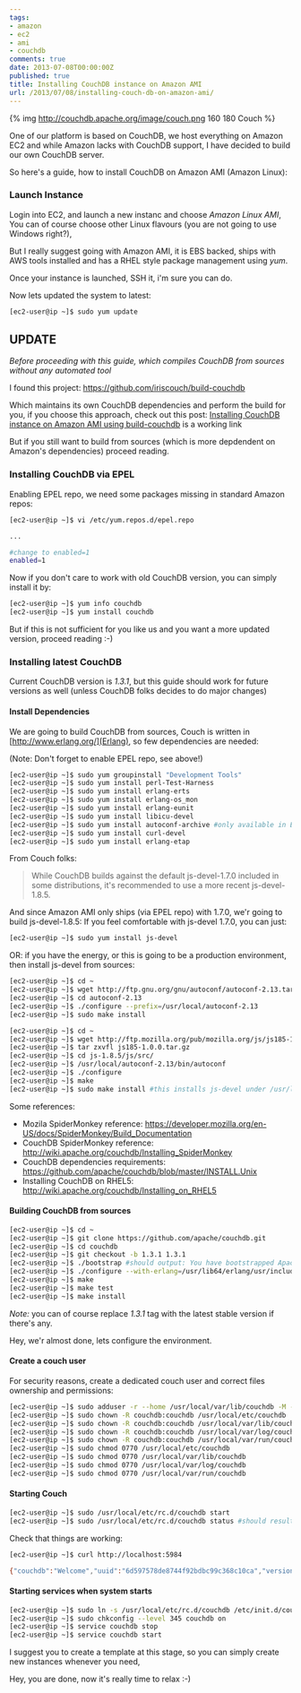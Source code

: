```yaml
---
tags:
- amazon
- ec2
- ami
- couchdb
comments: true
date: 2013-07-08T00:00:00Z
published: true
title: Installing CouchDB instance on Amazon AMI
url: /2013/07/08/installing-couch-db-on-amazon-ami/
---
```


{% img http://couchdb.apache.org/image/couch.png 160 180 Couch %}

One of our platform is based on CouchDB, we host everything on Amazon EC2 and while Amazon lacks with CouchDB support,
I have decided to build our own CouchDB server.

So here's a guide, how to install CouchDB on Amazon AMI (Amazon Linux):

### Launch Instance

Login into EC2, and launch a new instanc and choose _Amazon Linux AMI_,
You can of course choose other Linux flavours (you are not going to use Windows right?),

But I really suggest going with Amazon AMI, it is EBS backed, ships with AWS tools installed and has a
RHEL style package management using _yum_.

Once your instance is launched, SSH it, i'm sure you can do.

Now lets updated the system to latest:


``` bash
[ec2-user@ip ~]$ sudo yum update
```


## UPDATE

*Before proceeding with this guide, which compiles CouchDB from sources without any automated tool*

I found this project:
https://github.com/iriscouch/build-couchdb

Which maintains its own CouchDB dependencies and perform the build for you, if you choose this approach, check out this post:
[Installing CouchDB instance on Amazon AMI using build-couchdb](/blog/2013/07/10/installing-couchdb-instance-on-amazon-ami-using-build-couchdb/) is a working link



But if you still want to build from sources (which is more depdendent on Amazon's dependencies) proceed reading.


### Installing CouchDB via EPEL

Enabling EPEL repo, we need some packages missing in standard Amazon repos:

``` bash
[ec2-user@ip ~]$ vi /etc/yum.repos.d/epel.repo

...

#change to enabled=1
enabled=1
```


Now if you don't care to work with old CouchDB version, you can simply install it by:

``` bash
[ec2-user@ip ~]$ yum info couchdb
[ec2-user@ip ~]$ yum install couchdb
```

But if this is not sufficient for you like us and you want a more updated version, proceed reading :-)


### Installing latest CouchDB

Current CouchDB version is _1.3.1_, but this guide should work for future versions as well (unless CouchDB folks decides to do major changes)


#### Install Dependencies

We are going to build CouchDB from sources, Couch is written in [http://www.erlang.org/](Erlang), so few dependencies are needed:

(Note: Don't forget to enable EPEL repo, see above!)


``` bash
[ec2-user@ip ~]$ sudo yum groupinstall "Development Tools"
[ec2-user@ip ~]$ sudo yum install perl-Test-Harness
[ec2-user@ip ~]$ sudo yum install erlang-erts
[ec2-user@ip ~]$ sudo yum install erlang-os_mon
[ec2-user@ip ~]$ sudo yum install erlang-eunit
[ec2-user@ip ~]$ sudo yum install libicu-devel
[ec2-user@ip ~]$ sudo yum install autoconf-archive #only available in EPEL repo
[ec2-user@ip ~]$ sudo yum install curl-devel
[ec2-user@ip ~]$ sudo yum install erlang-etap
```

From Couch folks:
>While CouchDB builds against the default js-devel-1.7.0 included in some
>distributions, it's recommended to use a more recent js-devel-1.8.5.

And since Amazon AMI only ships (via EPEL repo) with 1.7.0, we'r going to build js-devel-1.8.5:
If you feel comfortable with js-devel 1.7.0, you can just:

``` bash
[ec2-user@ip ~]$ sudo yum install js-devel
```

OR: if you have the energy, or this is going to be a production environment, then install js-devel from sources:


``` bash
[ec2-user@ip ~]$ cd ~
[ec2-user@ip ~]$ wget http://ftp.gnu.org/gnu/autoconf/autoconf-2.13.tar.gz
[ec2-user@ip ~]$ cd autoconf-2.13
[ec2-user@ip ~]$ ./configure --prefix=/usr/local/autoconf-2.13
[ec2-user@ip ~]$ sudo make install

[ec2-user@ip ~]$ cd ~
[ec2-user@ip ~]$ wget http://ftp.mozilla.org/pub/mozilla.org/js/js185-1.0.0.tar.gz
[ec2-user@ip ~]$ tar zxvfl js185-1.0.0.tar.gz
[ec2-user@ip ~]$ cd js-1.8.5/js/src/
[ec2-user@ip ~]$ /usr/local/autoconf-2.13/bin/autoconf
[ec2-user@ip ~]$ ./configure
[ec2-user@ip ~]$ make
[ec2-user@ip ~]$ sudo make install #this installs js-devel under /usr/local
```


Some references:

* Mozila SpiderMonkey reference: https://developer.mozilla.org/en-US/docs/SpiderMonkey/Build_Documentation
* CouchDB SpiderMonkey reference: http://wiki.apache.org/couchdb/Installing_SpiderMonkey
* CouchDB dependencies requirements: https://github.com/apache/couchdb/blob/master/INSTALL.Unix
* Installing CouchDB on RHEL5: http://wiki.apache.org/couchdb/Installing_on_RHEL5


#### Building CouchDB from sources

``` bash
[ec2-user@ip ~]$ cd ~
[ec2-user@ip ~]$ git clone https://github.com/apache/couchdb.git
[ec2-user@ip ~]$ cd couchdb
[ec2-user@ip ~]$ git checkout -b 1.3.1 1.3.1
[ec2-user@ip ~]$ ./bootstrap #should output: You have bootstrapped Apache CouchDB, time to relax.
[ec2-user@ip ~]$ ./configure --with-erlang=/usr/lib64/erlang/usr/include --with-js-lib=/usr/local/lib/ --with-js-include=/usr/local/include/js/ #should output: You have configured Apache CouchDB, time to relax.
[ec2-user@ip ~]$ make
[ec2-user@ip ~]$ make test
[ec2-user@ip ~]$ make install
```

_Note:_ you can of course replace _1.3.1_ tag with the latest stable version if there's any.

Hey, we'r almost done, lets configure the environment.


#### Create a couch user

For security reasons, create a dedicated couch user and correct files ownership and permissions:

``` bash
[ec2-user@ip ~]$ sudo adduser -r --home /usr/local/var/lib/couchdb -M --shell /bin/bash --comment "CouchDB Administrator" couchdb
[ec2-user@ip ~]$ sudo chown -R couchdb:couchdb /usr/local/etc/couchdb
[ec2-user@ip ~]$ sudo chown -R couchdb:couchdb /usr/local/var/lib/couchdb
[ec2-user@ip ~]$ sudo chown -R couchdb:couchdb /usr/local/var/log/couchdb
[ec2-user@ip ~]$ sudo chown -R couchdb:couchdb /usr/local/var/run/couchdb
[ec2-user@ip ~]$ sudo chmod 0770 /usr/local/etc/couchdb
[ec2-user@ip ~]$ sudo chmod 0770 /usr/local/var/lib/couchdb
[ec2-user@ip ~]$ sudo chmod 0770 /usr/local/var/log/couchdb
[ec2-user@ip ~]$ sudo chmod 0770 /usr/local/var/run/couchdb
```


#### Starting Couch

``` bash
[ec2-user@ip ~]$ sudo /usr/local/etc/rc.d/couchdb start
[ec2-user@ip ~]$ sudo /usr/local/etc/rc.d/couchdb status #should result: Apache CouchDB is running as process 3548, time to relax.
```

Check that things are working:

``` bash
[ec2-user@ip ~]$ curl http://localhost:5984

{"couchdb":"Welcome","uuid":"6d597578de8744f92bdbc99c368c10ca","version":"1.3.1","vendor":{"name":"The Apache Software Foundation","version":"1.3.1"}}
```

#### Starting services when system starts

``` bash
[ec2-user@ip ~]$ sudo ln -s /usr/local/etc/rc.d/couchdb /etc/init.d/couchdb
[ec2-user@ip ~]$ sudo chkconfig --level 345 couchdb on
[ec2-user@ip ~]$ service couchdb stop
[ec2-user@ip ~]$ service couchdb start
```

I suggest you to create a template at this stage, so you can simply create new instances whenever you need,

Hey, you are done, now it's really time to relax :-)